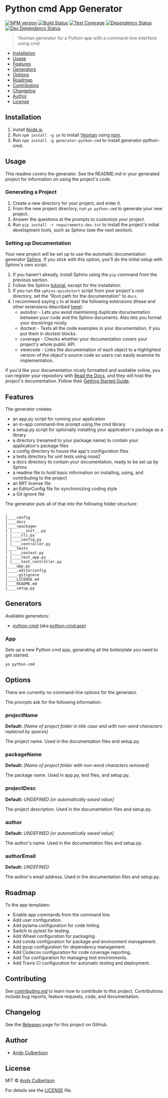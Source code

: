 # Python cmd App Generator

[![NPM version][npm-image]][npm-url]
[![Build Status][travis-image]][travis-url]
[![Test Coverage][codecov-image]][codecov-url]
[![Dependency Status][daviddm-image]][daviddm-url]
[![Dev Dependency Status][daviddm-dev-image]][daviddm-url]

> Yeoman generator for a Python app with a command-line interface using cmd

* [Installation](#installation)
* [Usage](#usage)
* [Features](#features)
* [Generators](#generators)
* [Options](#options)
* [Roadmap](#roadmap)
* [Contributing](#contributing)
* [Changelog](#changelog)
* [Author](#author)
* [License](#license)

<a id="installation"></a>
## Installation

1. Install [Node.js](https://nodejs.org/).
2. Run `npm install -g yo` to install [Yeoman](http://yeoman.io) using [npm](https://www.npmjs.com/).
3. Run `npm install -g generator-python-cmd` to install generator-python-cmd.

<a id="usage"></a>
## Usage

This readme covers the generator. See the README.md in your generated project for information on using the project's code.

### Generating a Project

1. Create a new directory for your project, and enter it.
2. From the new project directory, run `yo python-cmd` to generate your new project.
3. Answer the questions at the prompts to customize your project.
4. Run `pip install -r requirements-dev.txt` to install the project's initial development tools, such as Sphinx (see the next section).

### Setting up Documentation

Your new project will be set up to use the automatic documentation generator [Sphinx](http://www.sphinx-doc.org/). If you stick with this option, you'll do the initial setup with Sphinx's own script.

1. If you haven't already, install Sphinx using the `pip` command from the previous section.
2. Follow the Sphinx [tutorial](http://www.sphinx-doc.org/en/master/usage/quickstart.html), except for the installation.
3. If you run the `sphinx-quickstart` script from your project's root directory, set the "Root path for the documentation" to `docs`.
4. I recommend saying `y` to at least the following extensions (these and other extensions described [here](http://www.sphinx-doc.org/en/stable/ext/builtins.html)):
    * autodoc - Lets you avoid maintaining duplicate documentation between your code and the Sphinx documents. Also lets you format your docstrings nicely.
    * doctest - Tests all the code examples in your documentation, if you put them in doctest blocks.
    * coverage - Checks whether your documentation covers your project's whole public API.
    * viewcode - Links the documentation of each object to a highlighted version of the object's source code so users can easily examine its implementation.

If you'd like your documentation nicely formatted and available online, you can register your repository with [Read the Docs](https://readthedocs.org/), and they will host the project's documentation. Follow their [Getting Started Guide](https://docs.readthedocs.io/en/latest/getting_started.html).

<a id="features"></a>
## Features

The generator creates

* an app.py script for running your application
* an in-app command-line prompt using the cmd library
* a setup.py script for optionally installing your application's package as a library
* a <package> directory (renamed to your package name) to contain your application's package files
* a config directory to house the app's configuration files
* a tests directory for unit tests using nose2
* a docs directory to contain your documentation, ready to be set up by Sphinx
* a readme file to hold basic information on installing, using, and contributing to the project
* an MIT license file
* an EditorConfig file for synchronizing coding style
* a Git ignore file

The generator puts all of that into the following folder structure:

```
.
|____config
|____docs
|____<package>
| |______init__.py
| |____cli.py
| |____config.py
| |____controller.py
|____tests
| |____context.py
| |____test_app.py
| |____test_controller.py
|____app.py
|____.editorconfig
|____.gitignore
|____LICENSE.md
|____README.md
|____setup.py
```

<a id="generators"></a>
## Generators

Available generators:

* [python-cmd](#app) (aka [python-cmd:app](#app))

### App

Sets up a new Python cmd app, generating all the boilerplate you need to get started.

```bash
yo python-cmd
```

<a id="options"></a>
## Options

There are currently no command-line options for the generator.

The prompts ask for the following information:

### projectName
**Default:** _[Name of project folder in title case and with non-word characters replaced by spaces]_

The project name. Used in the documentation files and setup.py.

### packageName
**Default:** _[Name of project folder with non-word characters removed]_

The package name. Used in app.py, test files, and setup.py.

### projectDesc
**Default:** _UNDEFINED [or automatically saved value]_

The project description. Used in the documentation files and setup.py.

### author
**Default:** _UNDEFINED [or automatically saved value]_

The author's name. Used in the documentation files and setup.py.

### authorEmail
**Default:** _UNDEFINED_

The author's email address. Used in the documentation files and setup.py.

<a id="roadmap"></a>
## Roadmap

To the app templates:

* Enable app commands from the command line.
* Add user configuration.
* Add pylama configuration for code linting.
* Switch to pytest for testing.
* Add Wheel configuration for packaging.
* Add conda configuration for package and environment management.
* Add pyup configuration for dependency management.
* Add Codecov configuration for code coverage reporting.
* Add Tox configuration for managing test environments.
* Add Travis CI configuration for automatic testing and deployment.

<a id="contributing"></a>
## Contributing

See [contributing.md](contributing.md) to learn how to contribute to this project. Contributions include bug reports, feature requests, code, and documentation.

<a id="changelog"></a>
## Changelog

See the [Releases](https://github.com/thinkulum/generator-python-cmd/releases) page for this project on GitHub.

<a id="author"></a>
## Author

* [Andy Culbertson](https://github.com/thinkulum)

<a id="license"></a>
## License

MIT © [Andy Culbertson](https://www.thinkulum.net/)

For details see the [LICENSE](LICENSE) file.

[travis-image]: https://img.shields.io/travis/thinkulum/generator-python-cmd.svg
[travis-url]: https://travis-ci.org/thinkulum/generator-python-cmd

[codecov-image]: https://img.shields.io/codecov/c/github/thinkulum/generator-python-cmd.svg
[codecov-url]: https://codecov.io/github/thinkulum/generator-python-cmd

[npm-image]: http://img.shields.io/npm/v/generator-python-cmd.svg
[npm-url]: https://npmjs.org/package/generator-python-cmd

[daviddm-image]: https://img.shields.io/david/thinkulum/generator-python-cmd.svg
[daviddm-dev-image]: https://img.shields.io/david/dev/thinkulum/generator-python-cmd.svg
[daviddm-url]: https://david-dm.org/thinkulum/generator-python-cmd

